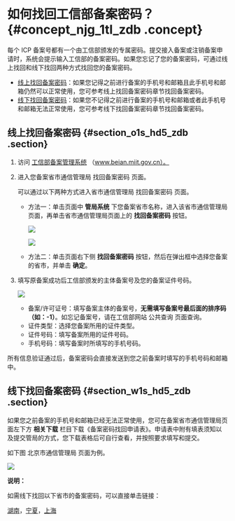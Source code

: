 # 如何找回工信部备案密码？ {#concept_njg_1tl_zdb .concept}

每个 ICP 备案号都有一个由工信部颁发的专属密码。提交接入备案或注销备案申请时，系统会提示输入工信部的备案密码。如果您忘记了您的备案密码，可通过线上找回和线下找回两种方式找回您的备案密码。

-   [线上找回备案密码](#section_o1s_hd5_zdb)：如果您记得之前进行备案的手机号和邮箱且此手机号和邮箱仍然可以正常使用，您可参考线上找回备案密码章节找回备案密码。
-   [线下找回备案密码](#section_w1s_hd5_zdb)：如果您不记得之前进行备案的手机号和邮箱或者此手机号和邮箱无法正常使用，您可参考线下找回备案密码章节找回备案密码。

## 线上找回备案密码 {#section_o1s_hd5_zdb .section}

1.  访问 [工信部备案管理系统](http://www.beian.miit.gov.cn) （www.beian.miit.gov.cn）。
2.  进入您备案省市通信管理局 找回备案密码 页面。

    可以通过以下两种方式进入省市通信管理局 找回备案密码 页面。

    -   方法一：单击页面中 **管局系统** 下您备案省市名称，进入该省市通信管理局页面，再单击省市通信管理局页面上的 **找回备案密码** 按钮。

        ![](http://static-aliyun-doc.oss-cn-hangzhou.aliyuncs.com/assets/img/14232/15554075605512_zh-CN.jpg)

        ![](http://static-aliyun-doc.oss-cn-hangzhou.aliyuncs.com/assets/img/14232/15554075605513_zh-CN.jpg)

    -   方法二：单击页面右下侧 **找回备案密码** 按钮，然后在弹出框中选择您备案的省市，并单击 **确定**。
3.  填写原备案成功后工信部颁发的主体备案号及您的备案证件号码。

    ![](http://static-aliyun-doc.oss-cn-hangzhou.aliyuncs.com/assets/img/14232/15554075605514_zh-CN.jpg)

    -   备案/许可证号：填写备案主体的备案号，**无需填写备案号最后面的排序码（如：-1）**。如忘记备案号，请在工信部网站 公共查询 页面查询。
    -   证件类型：选择您备案所用的证件类型。
    -   证件号码：填写备案所用的证件号码。
    -   手机号码：填写备案时所填写的手机号码。

所有信息验证通过后，备案密码会直接发送到您之前备案时填写的手机号码和邮箱中。

## 线下找回备案密码 {#section_w1s_hd5_zdb .section}

如果您之前备案的手机号和邮箱已经无法正常使用，您可在备案省市通信管理局页面左下方 **相关下载** 栏目下载《备案密码找回申请表》。申请表中附有填表须知以及提交管局的方式，您下载表格后可自行查看，并按照要求填写和提交。

如下图 北京市通信管理局 页面为例。

![](http://static-aliyun-doc.oss-cn-hangzhou.aliyuncs.com/assets/img/14232/15554075605515_zh-CN.jpg)

**说明：** 

如需线下找回以下省市的备案密码，可以直接单击链接：

[湖南](http://bsdt.xca.gov.cn/)，[宁夏](http://www.nxca.gov.cn/user/user_find.action?artical.id=819)，[上海](https://beian.shca.gov.cn/?spm=a2c4g.11186623.2.41.103e76f6xwQ6CO)

